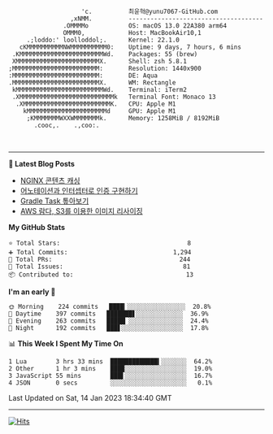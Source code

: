 
```text
                    'c.          최윤혁@yunu7067-GitHub.com
                 ,xNMM.          -------------------------------------
               .OMMMMo           OS: macOS 13.0 22A380 arm64
               OMMM0,            Host: MacBookAir10,1
     .;loddo:' loolloddol;.      Kernel: 22.1.0
   cKMMMMMMMMMMNWMMMMMMMMMM0:    Uptime: 9 days, 7 hours, 6 mins
 .KMMMMMMMMMMMMMMMMMMMMMMMWd.    Packages: 55 (brew)
 XMMMMMMMMMMMMMMMMMMMMMMMX.      Shell: zsh 5.8.1
;MMMMMMMMMMMMMMMMMMMMMMMM:       Resolution: 1440x900
:MMMMMMMMMMMMMMMMMMMMMMMM:       DE: Aqua
.MMMMMMMMMMMMMMMMMMMMMMMMX.      WM: Rectangle
 kMMMMMMMMMMMMMMMMMMMMMMMMWd.    Terminal: iTerm2
 .XMMMMMMMMMMMMMMMMMMMMMMMMMMk   Terminal Font: Monaco 13
  .XMMMMMMMMMMMMMMMMMMMMMMMMK.   CPU: Apple M1
    kMMMMMMMMMMMMMMMMMMMMMMd     GPU: Apple M1
     ;KMMMMMMMWXXWMMMMMMMk.      Memory: 1258MiB / 8192MiB
       .cooc,.    .,coo:.

```

<br />

---

<!--START_SECTION:msrm-->

**📕  Latest Blog Posts**

- [NGINX 콘텐츠 캐싱](https://yunu7067.github.io/p/nginx-content-caching/)
- [어노테이션과 인터셉터로 인증 구현하기](https://yunu7067.github.io/p/impl-spring-auth-using-interceptor/)
- [Gradle Task 톺아보기](https://yunu7067.github.io/p/gradle-tasks/)
- [AWS 람다, S3를 이용한 이미지 리사이징](https://yunu7067.github.io/p/image-resize-for-aws-lambda/)

**My GitHub Stats**
```text
⭐ Total Stars:                                   8
➕ Total Commits:                             1,294
🔀 Total PRs:                                   244
🚩 Total Issues:                                 81
📦 Contributed to:                               13
```

**I'm an early 🐤**
```text
🌞 Morning    224 commits   ████▎░░░░░░░░░░░░░░░░  20.8%
🌆 Daytime    397 commits   ███████▋░░░░░░░░░░░░░  36.9%
🌃 Evening    263 commits   █████▏░░░░░░░░░░░░░░░  24.4%
🌙 Night      192 commits   ███▋░░░░░░░░░░░░░░░░░  17.8%
```

📊 **This Week I Spent My Time On**
```text
1 Lua        3 hrs 33 mins  █████████████▍░░░░░░░  64.2%
2 Other      1 hr 3 mins    ███▉░░░░░░░░░░░░░░░░░  19.0%
3 JavaScript 55 mins        ███▌░░░░░░░░░░░░░░░░░  16.7%
4 JSON       0 secs         ░░░░░░░░░░░░░░░░░░░░░   0.1%
```

Last Updated on Sat, 14 Jan 2023 18:34:40 GMT

<!--END_SECTION:msrm-->

---

<!-- https://hits.seeyoufarm.com -->  
[![Hits](https://hits.seeyoufarm.com/api/count/incr/badge.svg?url=https%3A%2F%2Fgithub.com%2Fyunu7067&count_bg=%2379C83D&title_bg=%23555555&icon=&icon_color=%23E7E7E7&title=Visited&edge_flat=true)](https://hits.seeyoufarm.com)
